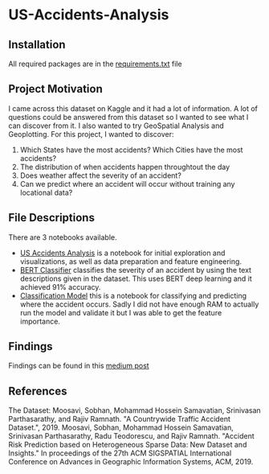 # US-Accidents-Analysis

## Installation
All required packages are in the [requirements.txt](https://github.com/michaelarman/US-Accidents/blob/master/requirements.txt) file

## Project Motivation
I came across this dataset on Kaggle and it had a lot of information. A lot of questions
could be answered from this dataset so I wanted to see what I can discover from it. I also
wanted to try GeoSpatial Analysis and Geoplotting.
For this project, I wanted to discover:
1. Which States have the most accidents? Which Cities have the most accidents?
2. The distribution of when accidents happen throughtout the day
3. Does weather affect the severity of an accident?
4. Can we predict where an accident will occur without training any locational data?

## File Descriptions
There are 3 notebooks available. 
- [US Accidents Analysis](https://github.com/michaelarman/US-Accidents/blob/master/US%20Accidents%20Analysis.ipynb)
is a notebook for initial exploration and visualizations, as well as data preparation and feature engineering.
- [BERT Classifier](https://github.com/michaelarman/US-Accidents/blob/master/BERT%20Classifier.ipynb) classifies the severity of an 
accident by using the text descriptions given in the dataset. This uses BERT deep learning and it achieved 91% accuracy.
- [Classification Model](https://github.com/michaelarman/US-Accidents/blob/master/Classification_Model.ipynb) this is a notebook for
classifying and predicting where the accident occurs. Sadly I did not have enough RAM to actually run the model and validate it but 
I was able to get the feature importance.

## Findings
Findings can be found in this [medium post](https://medium.com/@michaelarman/this-might-make-you-think-twice-about-driving-in-certain-circumstances-in-the-u-s-9fc6d625c346)

## References
The Dataset:
Moosavi, Sobhan, Mohammad Hossein Samavatian, Srinivasan Parthasarathy, and Rajiv Ramnath. "A Countrywide Traffic Accident Dataset.", 2019.
Moosavi, Sobhan, Mohammad Hossein Samavatian, Srinivasan Parthasarathy, Radu Teodorescu, and Rajiv Ramnath. "Accident Risk Prediction based on Heterogeneous Sparse Data: New Dataset and Insights." In proceedings of the 27th ACM SIGSPATIAL International Conference on Advances in Geographic Information Systems, ACM, 2019.
